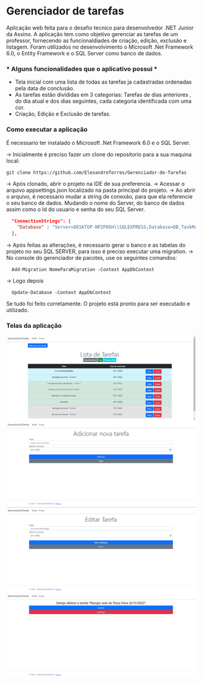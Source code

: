 # Gerenciador de tarefas

Aplicação web feita para o desafio tecnico para desenvolvedor .NET Junior da Assino.
A aplicação tem como objetivo gerenciar as tarefas de um professor, fornecendo as funcionaldiades de criação, edição, exclusão e listagem.
Foram utilizados no desenvolvimento o Microsoft .Net Framework 6.0, o Entity Framework e o SQL Server como banco de dados.

### * Alguns funcionalidades que o aplicativo possui *

 - Tela inicial com uma lista de todas as tarefas ja cadastradas ordenadas pela data de conclusão.
 - As tarefas estão divididas em 3 categorias: Tarefas de dias anteriores , do dia atual e dos dias seguintes, cada categoria identificada com uma cor.
 - Criação, Edição e Exclusão de tarefas.

### Como executar a aplicação
É necessario ter instalado o Microsoft .Net Framework 6.0 e o SQL Server.

-> Inicialmente é preciso fazer um clone do repositorio para a sua maquina local:
```console
git clone https://github.com/ElexandroTorres/Gerenciador-de-Tarefas
```
-> Após clonado, abrir o projeto na IDE de sua preferencia. 
-> Acessar o arquivo appsettings.json localizado na pasta principal do projeto.
-> Ao abrir o arquivo, é necessario mudar a string de conexão, para que ela referencie o seu banco de dados. Mudando o nome do Server, do banco de dados assim como o Id do usuario e senha do seu SQL Server.

```json
  "ConnectionStrings": {
    "Database" : "Server=DESKTOP-NP2P85H\\SQLEXPRESS;Database=DB_TaskManager;User Id=sa;Password=elex123;Encrypt=False"
  },
```
-> Após feitas as alterações, é necessario gerar o banco e as tabelas do projeto no seu SQL SERVER, para isso é preciso executar uma migration.
-> No console do gerenciador de pacotes, use os seguintes comandos:
```console
  Add-Migration NomeParaMigration -Context AppDbContext
```
-> Logo depois
```console
  Update-Database -Context AppDbContext
```
Se tudo foi feito corretamente. O projeto está pronto para ser executado e utilizado.

### Telas da aplicação

<p float="left">

<img title="Listagem de tarefas"  src="./screenshots/lista_de_tarefas.png"> 

<img title="Tela de Criação de tarefas" src="./screenshots/adicionar_tarefa.png"> 

<img title="Tela de Edição de tarefas"  src="./screenshots/editar_tarefa.png"> 

<img title="Tela de Exclusão de tarefas"  src="./screenshots/excluir_tarefa.png"> 

</p>